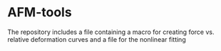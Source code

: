 # AFM-tools
The repository includes a file containing a macro for creating force vs. relative deformation curves and a file for the nonlinear fitting
